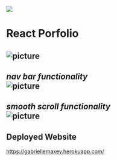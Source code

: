   ![](https://img.shields.io/badge/License-mit-lightblue)
  
  
   # React Porfolio     
   
   
   
   
   
   
   
   
   
![picture](src/assets/images/ReadMeImages/hero.gif)           
---       







 
 
 
 *nav bar functionality*      
![picture](src/assets/images/ReadMeImages/navBar.gif)       
---        












*smooth scroll functionality*      
![picture](src/assets/images/ReadMeImages/fullsite.gif)            
---          










## Deployed Website
https://gabriellemaxey.herokuapp.com/
